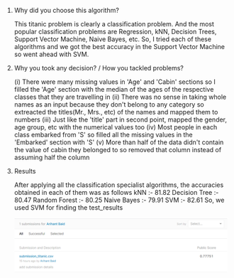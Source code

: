 1) Why did you choose this algorithm?

   This titanic problem is clearly a classification problem. And the most popular classification problems are Regression, kNN, Decision Trees, Support Vector Machine, Naive Bayes,    etc. So, I tried each of these algorithms and we got the best accuracy in the Support Vector Machine so went ahead with SVM.
   
2) Why you took any decision? / How you tackled problems?

   (i) There were many missing values in 'Age' and 'Cabin' sections so I filled the 'Age' section with the median of the ages of the respective classes that they are travelling in
  (ii) There was no sense in taking whole names as an input because they don't belong to any category so extreacted the titles(Mr., Mrs., etc) of the names and mapped them to             numbers
 (iii) Just like the 'title' part in second point, mapped the gender, age group, etc with the numerical values too
  (iv) Most people in each class embarked from 'S' so filled all the missing values in the 'Embarked' section with 'S'
   (v) More than half of the data didn't contain the value of cabin they belonged to so removed that column instead of assuming half the column
   

3) Results

   After applying all the classification specialist algorithms, the accuracies obtained in each of them was as follows
   kNN :- 81.82
   Decision Tree :- 80.47
   Random Forest :- 80.25
   Naive Bayes :- 79.91
   SVM :- 82.61
   So, we used SVM for finding the test_results
   
   ![Kaggle Submission](https://github.com/bob2510/STEPIN_MiniProject_ML/blob/ae044769dc45afd9be7f9762e8525aca0532bc34/SET0_Titanic/titanic.PNG)
   
